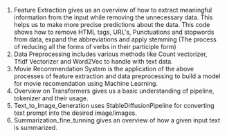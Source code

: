 1. Feature Extraction gives us an overview of how to extract meaningful information from the input while removing the unnecessary data. This helps us to make more precise predictions about the data. This     code shows how to remove HTML tags, URL's, Punctuations and stopwords from data, expand the abbreviations and apply stemming (The process of reducing all the forms of verbs in their participle form)
2. Data Preprocessing includes various methods like Count vectorizer, Tfidf Vectorizer and Word2Vec to handle with text data.
3. Movie Recommendation System is the application of the above processes of feature extraction and data preprocessing to build a model for movie recomendation using Machine Learning.
4. Overview on Transformers gives us a basic understanding of pipeline, tokenizer and their usage.
5. Text_to_Image_Generation uses StableDiffusionPipeline for converting text prompt into the desired image/images. 
6. Summarization_fine_tunning gives an overview of how a given input text is summarized.
